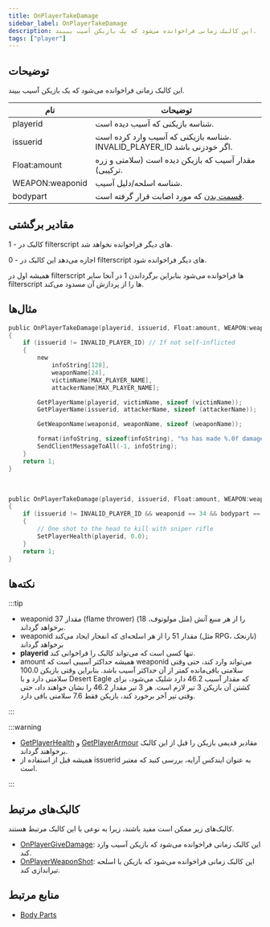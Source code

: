 ```yaml
---
title: OnPlayerTakeDamage
sidebar_label: OnPlayerTakeDamage
description: این کالبک زمانی فراخوانده می‌شود که یک بازیکن آسیب ببیند.
tags: ["player"]
---
```


## توضیحات

این کالبک زمانی فراخوانده می‌شود که یک بازیکن آسیب ببیند.

| نام             | توضیحات                                                                           |
| --------------- | --------------------------------------------------------------------------------- |
| playerid        | شناسه بازیکنی که آسیب دیده است.                                                  |
| issuerid        | شناسه بازیکنی که آسیب وارد کرده است. INVALID_PLAYER_ID اگر خودزنی باشد.           |
| Float:amount    | مقدار آسیب که بازیکن دیده است (سلامتی و زره ترکیبی).                            |
| WEAPON:weaponid | شناسه اسلحه/دلیل آسیب.                                                           |
| bodypart        | [قسمت بدن](../resources/bodyparts) که مورد اصابت قرار گرفته است.                 |

## مقادیر برگشتی

1 - کالبک در filterscript های دیگر فراخوانده نخواهد شد.

0 - اجازه می‌دهد این کالبک در filterscript های دیگر فراخوانده شود.

همیشه اول در filterscript ها فراخوانده می‌شود بنابراین برگرداندن 1 در آنجا سایر filterscript ها را از پردازش آن مسدود می‌کند.

## مثال‌ها

```c
public OnPlayerTakeDamage(playerid, issuerid, Float:amount, WEAPON:weaponid, bodypart)
{
    if (issuerid != INVALID_PLAYER_ID) // If not self-inflicted
    {
        new
            infoString[128],
            weaponName[24],
            victimName[MAX_PLAYER_NAME],
            attackerName[MAX_PLAYER_NAME];

        GetPlayerName(playerid, victimName, sizeof (victimName));
        GetPlayerName(issuerid, attackerName, sizeof (attackerName));

        GetWeaponName(weaponid, weaponName, sizeof (weaponName));

        format(infoString, sizeof(infoString), "%s has made %.0f damage to %s, weapon: %s, bodypart: %d", attackerName, amount, victimName, weaponName, bodypart);
        SendClientMessageToAll(-1, infoString);
    }
    return 1;
}
```

<br />

```c
public OnPlayerTakeDamage(playerid, issuerid, Float:amount, WEAPON:weaponid, bodypart)
{
    if (issuerid != INVALID_PLAYER_ID && weaponid == 34 && bodypart == 9)
    {
        // One shot to the head to kill with sniper rifle
        SetPlayerHealth(playerid, 0.0);
    }
    return 1;
}
```

## نکته‌ها

:::tip

- weaponid مقدار 37 (flame thrower) را از هر منبع آتش (مثل مولوتوف، 18) برخواهد گرداند.
- weaponid مقدار 51 را از هر اسلحه‌ای که انفجار ایجاد می‌کند (مثل RPG، نارنجک) برخواهد گرداند
- **playerid** تنها کسی است که می‌تواند کالبک را فراخوانی کند.
- amount همیشه حداکثر آسیبی است که weaponid می‌تواند وارد کند، حتی وقتی سلامتی باقی‌مانده کمتر از آن حداکثر آسیب باشد. بنابراین وقتی بازیکن 100.0 سلامتی دارد و با Desert Eagle که مقدار آسیب 46.2 دارد شلیک می‌شود، برای کشتن آن بازیکن 3 تیر لازم است. هر 3 تیر مقدار 46.2 را نشان خواهند داد، حتی وقتی تیر آخر برخورد کند، بازیکن فقط 7.6 سلامتی باقی دارد.

:::

:::warning

- [GetPlayerHealth](../functions/GetPlayerHealth) و [GetPlayerArmour](../functions/GetPlayerArmour) مقادیر قدیمی بازیکن را قبل از این کالبک برخواهند گرداند.
- همیشه قبل از استفاده از issuerid به عنوان ایندکس آرایه، بررسی کنید که معتبر است.

:::

## کالبک‌های مرتبط

کالبک‌های زیر ممکن است مفید باشند، زیرا به نوعی با این کالبک مرتبط هستند.

- [OnPlayerGiveDamage](OnPlayerGiveDamage): این کالبک زمانی فراخوانده می‌شود که بازیکن آسیب وارد کند.
- [OnPlayerWeaponShot](OnPlayerWeaponShot): این کالبک زمانی فراخوانده می‌شود که بازیکن با اسلحه تیراندازی کند.

## منابع مرتبط

- [Body Parts](../resources/bodyparts)